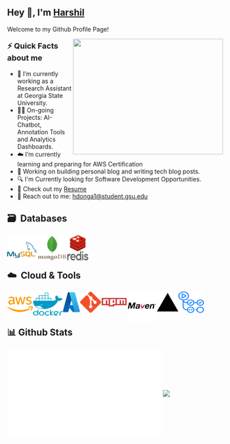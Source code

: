 
<h2>Hey 👋, I'm <a href="https://www.linkedin.com/in/harshil-donga/" target="_blank">Harshil</a></h2>
<p>Welcome to my Github Profile Page!</p>
<img align="right" height="270px" width="350px" src="https://media.giphy.com/media/v1.Y2lkPTc5MGI3NjExMWt3ZG13bjBqbzVzd3c4N2VjM3F6NXZiaGx0amtwNDNncTFtNmljbiZlcD12MV9pbnRlcm5hbF9naWZfYnlfaWQmY3Q9Zw/qgQUggAC3Pfv687qPC/giphy.gif" style="border-radius:90" />

<p style="font-size: large;"><b>⚡️ Quick Facts about me</b></p>
<ul>
<li>💼 I’m currently working as a Research Assistant at Georgia State University.
<li>👨‍💻 On-going Projects: AI-Chatbot, Annotation Tools and Analytics Dashboards.
<li>☁️ I’m currently learning and preparing for AWS Certification</li>
<li>📝 Working on building personal blog and writing tech blog posts.
<li>🔍 I'm Currently looking for Software Development Opportunities.
<li>📃 Check out my <a href="https://drive.google.com/file/d/1pJn4aHBgXXhtV1vWgYaazbHPBs9x7WM7/view?usp=drive_link" target="_blank">Resume</a></li>
<li>📧 Reach out to me: <a href="mailto:hdonga1@student.gsu.edu" target="_blank"> hdonga1@student.gsu.edu</a></li>
</ul>

## 🗃️ &nbsp;Databases
<div>
<img align="left" src="https://github.com/devicons/devicon/blob/master/icons/mysql/mysql-original-wordmark.svg" title="MySQL" alt="MySQL" height="70px" width="70px"/>
<img align="left" src="https://github.com/devicons/devicon/blob/master/icons/mongodb/mongodb-original-wordmark.svg" title="MongoDB" alt="MongoDB" height="60px" width="70px"/> 
<img align="left" src="https://github.com/devicons/devicon/blob/master/icons/redis/redis-original-wordmark.svg" title="Redis" alt="pytorch" height="60px" width="50px"/>
</div>
<br>
<br>
<br>

## ☁️ &nbsp;Cloud & Tools
<div>
<img align="left" src="https://github.com/devicons/devicon/blob/master/icons/amazonwebservices/amazonwebservices-plain-wordmark.svg" alt="amazonwebservices" title="amazonwebservices" height="60px" width="60px"/>
<img align="left" src="https://github.com/devicons/devicon/blob/master/icons/docker/docker-plain-wordmark.svg" alt="docker" title="docker" height="60px" width="70px"/>
<img align="left" src="https://github.com/devicons/devicon/blob/master/icons/azure/azure-original.svg" alt="azure" title="azure" height="50px" width="40px"/>
<img align="left" src="https://github.com/devicons/devicon/blob/master/icons/git/git-original.svg" alt="git" title="git" height="50px" width="50px"/>
<img align="left" src="https://github.com/devicons/devicon/blob/master/icons/npm/npm-original-wordmark.svg" alt="npm" title="npm" height="50px" width="60px"/>
<img align="left" src="https://github.com/devicons/devicon/blob/master/icons/maven/maven-original-wordmark.svg" alt="maven" title="maven" height="70px" width="70px"/>
<img align="left" src="https://github.com/devicons/devicon/blob/master/icons/vercel/vercel-original.svg" alt="vercel" title="vercel" height="50px" width="50px"/>
<img align="left" src="https://github.com/devicons/devicon/blob/master/icons/githubactions/githubactions-plain.svg" alt="github-actions" title="github-actions" height="50px" width="60px" />
</div>
<br>
<br>
<br>


## 📊 Github Stats
<div>
<img height=210 align="center" src="https://raw.githubusercontent.com/harshil2120/github-stats/master/generated/overview.svg#gh-dark-mode-only" />
<img height=200 align="center" src="https://github-readme-stats.vercel.app/api/top-langs/?username=harshil2120&layout=compact&theme=tokyonight" />
</div>
